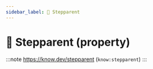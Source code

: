 ```yaml
---
sidebar_label: 🧑 Stepparent
---
```


# 🧑 Stepparent (property)

:::note
https://know.dev/stepparent
(`know:stepparent`)
:::
